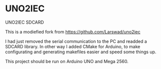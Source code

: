 # UNO2IEC
UNO2IEC SDCARD

This is a modiefied fork from https://github.com/Larswad/uno2iec

I had just removed the serial communication to the PC and readded a SDCARD library.
In other way I added CMake for Arduino, to make configurating and generating makefiles easier
 and speed some things up.

This project should be run on Arduino UNO and Mega 2560.